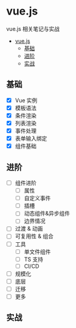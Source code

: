 # vue.js

vue.js 相关笔记与实战

- [vue.js](#vuejs)
  - [基础](#基础)
  - [进阶](#进阶)
  - [实战](#实战)

## 基础

- [x] Vue 实例
- [x] 模板语法
- [x] 条件渲染
- [x] 列表渲染
- [x] 事件处理
- [x] 表单输入绑定
- [x] 组件基础

## 进阶

- [ ] 组件进阶
  - [ ] 属性
  - [ ] 自定义事件
  - [ ] 插槽
  - [ ] 动态组件&异步组件
  - [ ] 边界情况
- [ ] 过渡 & 动画
- [ ] 可复用性 & 组合
- [ ] 工具
  - [ ] 单文件组件
  - [ ] TS 支持
  - [ ] CI/CD
- [ ] 规模化
- [ ] 底层
- [ ] 迁移
- [ ] 更多

## 实战
